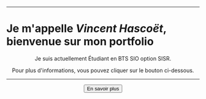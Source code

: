 ***
# Je m'appelle _**Vincent Hascoët**_, bienvenue sur mon portfolio
<div align="center">Je suis actuellement Étudiant en BTS SIO option SISR.

Pour plus d'informations, vous pouvez cliquer sur le bouton ci-dessous.

***
<button onclick="window.location.href='https://vhascoet-pro.github.io/portfolio-bts.github.io/about';">En savoir plus</button></div>
